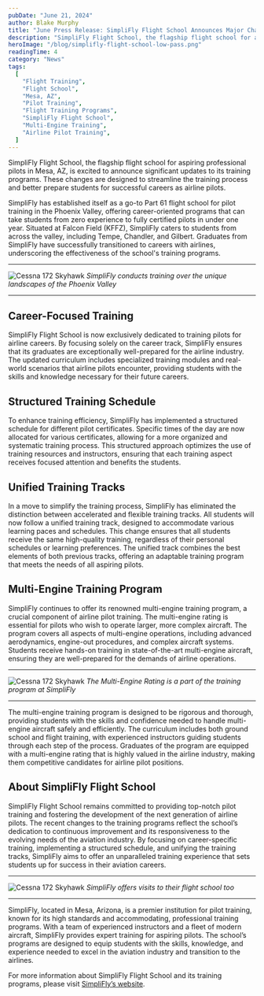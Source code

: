 ```yaml
---
pubDate: "June 21, 2024"
author: Blake Murphy
title: "June Press Release: SimpliFly Flight School Announces Major Changes to Training Programs"
description: "SimpliFly Flight School, the flagship flight school for aspiring professional pilots in Mesa, AZ, is excited to announce significant updates to its training programs. These changes are designed to streamline the training process and better prepare students for successful careers as airline pilots."
heroImage: "/blog/simplifly-flight-school-low-pass.png"
readingTime: 4
category: "News"
tags:
  [
    "Flight Training",
    "Flight School",
    "Mesa, AZ",
    "Pilot Training",
    "Flight Training Programs",
    "SimpliFly Flight School",
    "Multi-Engine Training",
    "Airline Pilot Training",
  ]
---
```


SimpliFly Flight School, the flagship flight school for aspiring professional pilots in Mesa, AZ, is excited to announce significant updates to its training programs. These changes are designed to streamline the training process and better prepare students for successful careers as airline pilots.

SimpliFly has established itself as a go-to Part 61 flight school for pilot training in the Phoenix Valley, offering career-oriented programs that can take students from zero experience to fully certified pilots in under one year. Situated at Falcon Field (KFFZ), SimpliFly caters to students from across the valley, including Tempe, Chandler, and Gilbert. Graduates from SimpliFly have successfully transitioned to careers with airlines, underscoring the effectiveness of the school's training programs.

---

![Cessna 172 Skyhawk](/blog/inside-the-diamond-da40-multi-engine-aircraft-at-simplifly.webp)
_SimpliFly conducts training over the unique landscapes of the Phoenix Valley_

---

## Career-Focused Training

SimpliFly Flight School is now exclusively dedicated to training pilots for airline careers. By focusing solely on the career track, SimpliFly ensures that its graduates are exceptionally well-prepared for the airline industry. The updated curriculum includes specialized training modules and real-world scenarios that airline pilots encounter, providing students with the skills and knowledge necessary for their future careers.

## Structured Training Schedule

To enhance training efficiency, SimpliFly has implemented a structured schedule for different pilot certificates. Specific times of the day are now allocated for various certificates, allowing for a more organized and systematic training process. This structured approach optimizes the use of training resources and instructors, ensuring that each training aspect receives focused attention and benefits the students.

## Unified Training Tracks

In a move to simplify the training process, SimpliFly has eliminated the distinction between accelerated and flexible training tracks. All students will now follow a unified training track, designed to accommodate various learning paces and schedules. This change ensures that all students receive the same high-quality training, regardless of their personal schedules or learning preferences. The unified track combines the best elements of both previous tracks, offering an adaptable training program that meets the needs of all aspiring pilots.

## Multi-Engine Training Program

SimpliFly continues to offer its renowned multi-engine training program, a crucial component of airline pilot training. The multi-engine rating is essential for pilots who wish to operate larger, more complex aircraft. The program covers all aspects of multi-engine operations, including advanced aerodynamics, engine-out procedures, and complex aircraft systems. Students receive hands-on training in state-of-the-art multi-engine aircraft, ensuring they are well-prepared for the demands of airline operations.

---

![Cessna 172 Skyhawk](/blog/airplane-landing-at-falcon-field-airport-pilot-training-mesa-arizona.webp)
_The Multi-Engine Rating is a part of the training program at SimpliFly_

---

The multi-engine training program is designed to be rigorous and thorough, providing students with the skills and confidence needed to handle multi-engine aircraft safely and efficiently. The curriculum includes both ground school and flight training, with experienced instructors guiding students through each step of the process. Graduates of the program are equipped with a multi-engine rating that is highly valued in the airline industry, making them competitive candidates for airline pilot positions.

## About SimpliFly Flight School

SimpliFly Flight School remains committed to providing top-notch pilot training and fostering the development of the next generation of airline pilots. The recent changes to the training programs reflect the school’s dedication to continuous improvement and its responsiveness to the evolving needs of the aviation industry. By focusing on career-specific training, implementing a structured schedule, and unifying the training tracks, SimpliFly aims to offer an unparalleled training experience that sets students up for success in their aviation careers.

---

![Cessna 172 Skyhawk](/blog/happy-visitors-at-simplifly-flight-school-in-mesa-arizona-for-pilot-training.webp)
_SimpliFly offers visits to their flight school too_

---

SimpliFly, located in Mesa, Arizona, is a premier institution for pilot training, known for its high standards and accommodating, professional training programs. With a team of experienced instructors and a fleet of modern aircraft, SimpliFly provides expert training for aspiring pilots. The school’s programs are designed to equip students with the skills, knowledge, and experience needed to excel in the aviation industry and transition to the airlines.

For more information about SimpliFly Flight School and its training programs, please visit [SimpliFly’s website](/).
